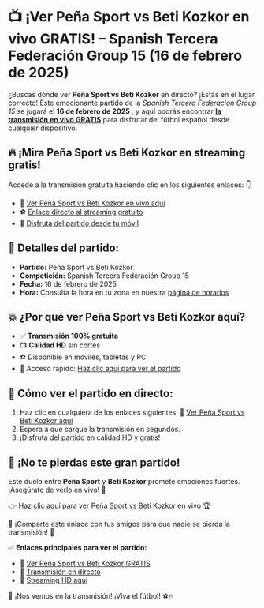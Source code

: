 # 📺 ¡Ver Peña Sport vs Beti Kozkor en vivo GRATIS! – Spanish Tercera Federación Group 15 (16 de febrero de 2025)

¿Buscas dónde ver **Peña Sport vs Beti Kozkor** en directo? ¡Estás en el lugar correcto! Este emocionante partido de la _Spanish Tercera Federación Group 15_ se jugará el **16 de febrero de 2025** , y aquí podrás encontrar **[la transmisión en vivo GRATIS](https://tinyurl.com/livestreamfreeo?st=Pe%C3%B1a+Sport+vs+Beti+Kozkor&si=gh)** para disfrutar del fútbol español desde cualquier dispositivo.

## 🔥 ¡Mira Peña Sport vs Beti Kozkor en streaming gratis!

Accede a la transmisión gratuita haciendo clic en los siguientes enlaces: 👇

- 🔗 [Ver Peña Sport vs Beti Kozkor en vivo aquí](https://tinyurl.com/livestreamfreeo?st=Pe%C3%B1a+Sport+vs+Beti+Kozkor&si=gh)
- ⚽ [Enlace directo al streaming gratuito](https://tinyurl.com/livestreamfreeo?st=Pe%C3%B1a+Sport+vs+Beti+Kozkor&si=gh)
- 📲 [Disfruta del partido desde tu móvil](https://tinyurl.com/livestreamfreeo?st=Pe%C3%B1a+Sport+vs+Beti+Kozkor&si=gh)

## 📅 Detalles del partido:

- **Partido:** Peña Sport vs Beti Kozkor
- **Competición:** Spanish Tercera Federación Group 15
- **Fecha:** 16 de febrero de 2025
- **Hora:** Consulta la hora en tu zona en nuestra [página de horarios](https://tinyurl.com/livestreamfreeo?st=Pe%C3%B1a+Sport+vs+Beti+Kozkor&si=gh)

## 💥 ¿Por qué ver Peña Sport vs Beti Kozkor aquí?

- ✅ **Transmisión 100% gratuita**
- 📺 **Calidad HD** sin cortes
- ⚽ Disponible en móviles, tabletas y PC
- 🚀 Acceso rápido: [Haz clic aquí para ver el partido](https://tinyurl.com/livestreamfreeo?st=Pe%C3%B1a+Sport+vs+Beti+Kozkor&si=gh)

## 💯 Cómo ver el partido en directo:

1. Haz clic en cualquiera de los enlaces siguientes: 📌 [Ver Peña Sport vs Beti Kozkor aquí](https://tinyurl.com/livestreamfreeo?st=Pe%C3%B1a+Sport+vs+Beti+Kozkor&si=gh)
2. Espera a que cargue la transmisión en segundos.
3. ¡Disfruta del partido en calidad HD y gratis!

## 🔔 ¡No te pierdas este gran partido!

Este duelo entre **Peña Sport** y **Beti Kozkor** promete emociones fuertes. ¡Asegúrate de verlo en vivo! 🎉

👉 [Haz clic aquí para ver Peña Sport vs Beti Kozkor en vivo](https://tinyurl.com/livestreamfreeo?st=Pe%C3%B1a+Sport+vs+Beti+Kozkor&si=gh) 🏆

📣 ¡Comparte este enlace con tus amigos para que nadie se pierda la transmisión! 📢

✅ **Enlaces principales para ver el partido:**

- 🎯 [Ver Peña Sport vs Beti Kozkor GRATIS](https://tinyurl.com/livestreamfreeo?st=Pe%C3%B1a+Sport+vs+Beti+Kozkor&si=gh)
- 🔴 [Transmisión en directo](https://tinyurl.com/livestreamfreeo?st=Pe%C3%B1a+Sport+vs+Beti+Kozkor&si=gh)
- 📡 [Streaming HD aquí](https://tinyurl.com/livestreamfreeo?st=Pe%C3%B1a+Sport+vs+Beti+Kozkor&si=gh)

🏁 ¡Nos vemos en la transmisión! ¡Viva el fútbol! ⚽🔥

